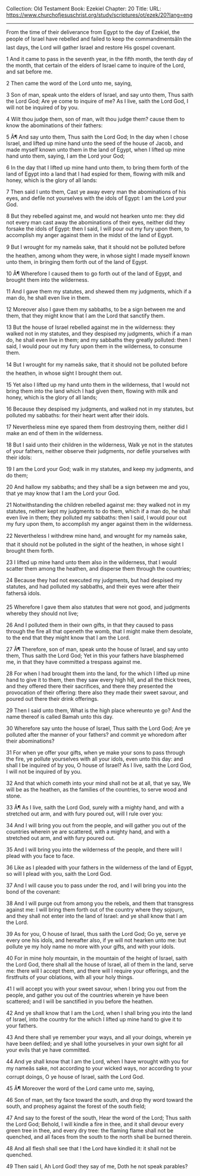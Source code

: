 Collection: Old Testament
Book: Ezekiel
Chapter: 20
Title: 
URL: https://www.churchofjesuschrist.org/study/scriptures/ot/ezek/20?lang=eng

---

From the time of their deliverance from Egypt to the day of Ezekiel, the people of Israel have rebelled and failed to keep the commandmentsâIn the last days, the Lord will gather Israel and restore His gospel covenant.

1 And it came to pass in the seventh year, in the fifth month, the tenth day of the month, that certain of the elders of Israel came to inquire of the Lord, and sat before me.

2 Then came the word of the Lord unto me, saying,

3 Son of man, speak unto the elders of Israel, and say unto them, Thus saith the Lord God; Are ye come to inquire of me? As I live, saith the Lord God, I will not be inquired of by you.

4 Wilt thou judge them, son of man, wilt thou judge them? cause them to know the abominations of their fathers:

5 Â¶ And say unto them, Thus saith the Lord God; In the day when I chose Israel, and lifted up mine hand unto the seed of the house of Jacob, and made myself known unto them in the land of Egypt, when I lifted up mine hand unto them, saying, I am the Lord your God;

6 In the day that I lifted up mine hand unto them, to bring them forth of the land of Egypt into a land that I had espied for them, flowing with milk and honey, which is the glory of all lands:

7 Then said I unto them, Cast ye away every man the abominations of his eyes, and defile not yourselves with the idols of Egypt: I am the Lord your God.

8 But they rebelled against me, and would not hearken unto me: they did not every man cast away the abominations of their eyes, neither did they forsake the idols of Egypt: then I said, I will pour out my fury upon them, to accomplish my anger against them in the midst of the land of Egypt.

9 But I wrought for my nameâs sake, that it should not be polluted before the heathen, among whom they were, in whose sight I made myself known unto them, in bringing them forth out of the land of Egypt.

10 Â¶ Wherefore I caused them to go forth out of the land of Egypt, and brought them into the wilderness.

11 And I gave them my statutes, and shewed them my judgments, which if a man do, he shall even live in them.

12 Moreover also I gave them my sabbaths, to be a sign between me and them, that they might know that I am the Lord that sanctify them.

13 But the house of Israel rebelled against me in the wilderness: they walked not in my statutes, and they despised my judgments, which if a man do, he shall even live in them; and my sabbaths they greatly polluted: then I said, I would pour out my fury upon them in the wilderness, to consume them.

14 But I wrought for my nameâs sake, that it should not be polluted before the heathen, in whose sight I brought them out.

15 Yet also I lifted up my hand unto them in the wilderness, that I would not bring them into the land which I had given them, flowing with milk and honey, which is the glory of all lands;

16 Because they despised my judgments, and walked not in my statutes, but polluted my sabbaths: for their heart went after their idols.

17 Nevertheless mine eye spared them from destroying them, neither did I make an end of them in the wilderness.

18 But I said unto their children in the wilderness, Walk ye not in the statutes of your fathers, neither observe their judgments, nor defile yourselves with their idols:

19 I am the Lord your God; walk in my statutes, and keep my judgments, and do them;

20 And hallow my sabbaths; and they shall be a sign between me and you, that ye may know that I am the Lord your God.

21 Notwithstanding the children rebelled against me: they walked not in my statutes, neither kept my judgments to do them, which if a man do, he shall even live in them; they polluted my sabbaths: then I said, I would pour out my fury upon them, to accomplish my anger against them in the wilderness.

22 Nevertheless I withdrew mine hand, and wrought for my nameâs sake, that it should not be polluted in the sight of the heathen, in whose sight I brought them forth.

23 I lifted up mine hand unto them also in the wilderness, that I would scatter them among the heathen, and disperse them through the countries;

24 Because they had not executed my judgments, but had despised my statutes, and had polluted my sabbaths, and their eyes were after their fathersâ idols.

25 Wherefore I gave them also statutes that were not good, and judgments whereby they should not live;

26 And I polluted them in their own gifts, in that they caused to pass through the fire all that openeth the womb, that I might make them desolate, to the end that they might know that I am the Lord.

27 Â¶ Therefore, son of man, speak unto the house of Israel, and say unto them, Thus saith the Lord God; Yet in this your fathers have blasphemed me, in that they have committed a trespass against me.

28 For when I had brought them into the land, for the which I lifted up mine hand to give it to them, then they saw every high hill, and all the thick trees, and they offered there their sacrifices, and there they presented the provocation of their offering: there also they made their sweet savour, and poured out there their drink offerings.

29 Then I said unto them, What is the high place whereunto ye go? And the name thereof is called Bamah unto this day.

30 Wherefore say unto the house of Israel, Thus saith the Lord God; Are ye polluted after the manner of your fathers? and commit ye whoredom after their abominations?

31 For when ye offer your gifts, when ye make your sons to pass through the fire, ye pollute yourselves with all your idols, even unto this day: and shall I be inquired of by you, O house of Israel? As I live, saith the Lord God, I will not be inquired of by you.

32 And that which cometh into your mind shall not be at all, that ye say, We will be as the heathen, as the families of the countries, to serve wood and stone.

33 Â¶ As I live, saith the Lord God, surely with a mighty hand, and with a stretched out arm, and with fury poured out, will I rule over you:

34 And I will bring you out from the people, and will gather you out of the countries wherein ye are scattered, with a mighty hand, and with a stretched out arm, and with fury poured out.

35 And I will bring you into the wilderness of the people, and there will I plead with you face to face.

36 Like as I pleaded with your fathers in the wilderness of the land of Egypt, so will I plead with you, saith the Lord God.

37 And I will cause you to pass under the rod, and I will bring you into the bond of the covenant:

38 And I will purge out from among you the rebels, and them that transgress against me: I will bring them forth out of the country where they sojourn, and they shall not enter into the land of Israel: and ye shall know that I am the Lord.

39 As for you, O house of Israel, thus saith the Lord God; Go ye, serve ye every one his idols, and hereafter also, if ye will not hearken unto me: but pollute ye my holy name no more with your gifts, and with your idols.

40 For in mine holy mountain, in the mountain of the height of Israel, saith the Lord God, there shall all the house of Israel, all of them in the land, serve me: there will I accept them, and there will I require your offerings, and the firstfruits of your oblations, with all your holy things.

41 I will accept you with your sweet savour, when I bring you out from the people, and gather you out of the countries wherein ye have been scattered; and I will be sanctified in you before the heathen.

42 And ye shall know that I am the Lord, when I shall bring you into the land of Israel, into the country for the which I lifted up mine hand to give it to your fathers.

43 And there shall ye remember your ways, and all your doings, wherein ye have been defiled; and ye shall lothe yourselves in your own sight for all your evils that ye have committed.

44 And ye shall know that I am the Lord, when I have wrought with you for my nameâs sake, not according to your wicked ways, nor according to your corrupt doings, O ye house of Israel, saith the Lord God.

45 Â¶ Moreover the word of the Lord came unto me, saying,

46 Son of man, set thy face toward the south, and drop thy word toward the south, and prophesy against the forest of the south field;

47 And say to the forest of the south, Hear the word of the Lord; Thus saith the Lord God; Behold, I will kindle a fire in thee, and it shall devour every green tree in thee, and every dry tree: the flaming flame shall not be quenched, and all faces from the south to the north shall be burned therein.

48 And all flesh shall see that I the Lord have kindled it: it shall not be quenched.

49 Then said I, Ah Lord God! they say of me, Doth he not speak parables?
